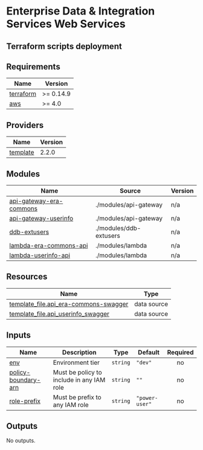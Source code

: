 # Enterprise Data & Integration Services Web Services

## Terraform scripts deployment

<!-- BEGIN_TF_DOCS -->
## Requirements

| Name | Version |
|------|---------|
| <a name="requirement_terraform"></a> [terraform](#requirement\_terraform) | >= 0.14.9 |
| <a name="requirement_aws"></a> [aws](#requirement\_aws) | >= 4.0 |

## Providers

| Name | Version |
|------|---------|
| <a name="provider_template"></a> [template](#provider\_template) | 2.2.0 |

## Modules

| Name | Source | Version |
|------|--------|---------|
| <a name="module_api-gateway-era-commons"></a> [api-gateway-era-commons](#module\_api-gateway-era-commons) | ./modules/api-gateway | n/a |
| <a name="module_api-gateway-userinfo"></a> [api-gateway-userinfo](#module\_api-gateway-userinfo) | ./modules/api-gateway | n/a |
| <a name="module_ddb-extusers"></a> [ddb-extusers](#module\_ddb-extusers) | ./modules/ddb-extusers | n/a |
| <a name="module_lambda-era-commons-api"></a> [lambda-era-commons-api](#module\_lambda-era-commons-api) | ./modules/lambda | n/a |
| <a name="module_lambda-userinfo-api"></a> [lambda-userinfo-api](#module\_lambda-userinfo-api) | ./modules/lambda | n/a |

## Resources

| Name | Type |
|------|------|
| [template_file.api_era-commons-swagger](https://registry.terraform.io/providers/hashicorp/template/latest/docs/data-sources/file) | data source |
| [template_file.api_userinfo_swagger](https://registry.terraform.io/providers/hashicorp/template/latest/docs/data-sources/file) | data source |

## Inputs

| Name | Description | Type | Default | Required |
|------|-------------|------|---------|:--------:|
| <a name="input_env"></a> [env](#input\_env) | Environment tier | `string` | `"dev"` | no |
| <a name="input_policy-boundary-arn"></a> [policy-boundary-arn](#input\_policy-boundary-arn) | Must be policy to include in any IAM role | `string` | `""` | no |
| <a name="input_role-prefix"></a> [role-prefix](#input\_role-prefix) | Must be prefix to any IAM role | `string` | `"power-user"` | no |

## Outputs

No outputs.
<!-- END_TF_DOCS -->